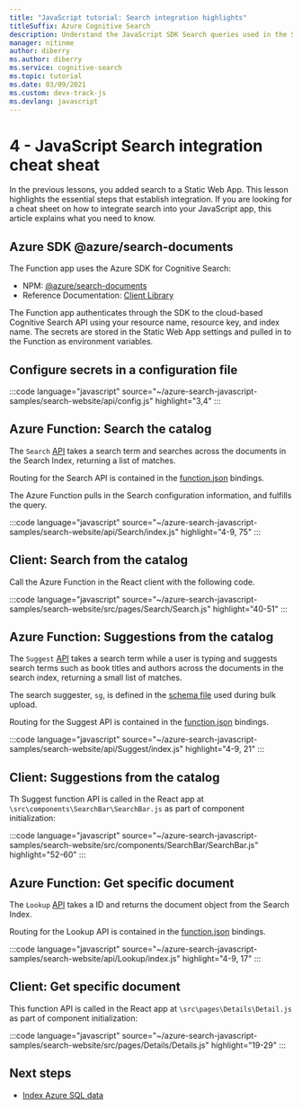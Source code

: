 ```yaml
---
title: "JavaScript tutorial: Search integration highlights"
titleSuffix: Azure Cognitive Search
description: Understand the JavaScript SDK Search queries used in the Search-enabled website
manager: nitinme
author: diberry
ms.author: diberry
ms.service: cognitive-search
ms.topic: tutorial
ms.date: 03/09/2021
ms.custom: devx-track-js
ms.devlang: javascript
---
```


# 4 - JavaScript Search integration cheat sheat

In the previous lessons, you added search to a Static Web App. This lesson highlights the essential steps that establish integration. If you are looking for a cheat sheet on how to integrate search into your JavaScript app, this article explains what you need to know.

## Azure SDK @azure/search-documents 

The Function app uses the Azure SDK for Cognitive Search:

* NPM: [@azure/search-documents](https://www.npmjs.com/package/@azure/search-documents)
* Reference Documentation: [Client Library](/javascript/api/overview/azure/search-documents-readme)

The Function app authenticates through the SDK to the cloud-based Cognitive Search API using your resource name, resource key, and index name. The secrets are stored in the Static Web App settings and pulled in to the Function as environment variables. 

## Configure secrets in a configuration file

:::code language="javascript" source="~/azure-search-javascript-samples/search-website/api/config.js" highlight="3,4" :::

## Azure Function: Search the catalog

The `Search` [API](https://github.com/Azure-Samples/azure-search-javascript-samples/blob/master/search-website/api/Search/index.js) takes a search term and searches across the documents in the Search Index, returning a list of matches. 

Routing for the Search API is contained in the [function.json](https://github.com/Azure-Samples/azure-search-javascript-samples/blob/master/search-website/api/Search/function.json) bindings.

The Azure Function pulls in the Search configuration information, and fulfills the query.

:::code language="javascript" source="~/azure-search-javascript-samples/search-website/api/Search/index.js" highlight="4-9, 75" :::

## Client: Search from the catalog

Call the Azure Function in the React client with the following code. 

:::code language="javascript" source="~/azure-search-javascript-samples/search-website/src/pages/Search/Search.js" highlight="40-51" :::

## Azure Function: Suggestions from the catalog

The `Suggest` [API](https://github.com/Azure-Samples/azure-search-javascript-samples/blob/master/search-website/api/Suggest/index.js) takes a search term while a user is typing and suggests search terms such as book titles and authors across the documents in the search index, returning a small list of matches. 

The search suggester, `sg`, is defined in the [schema file](https://github.com/Azure-Samples/azure-search-javascript-samples/blob/master/search-website/bulk-insert/good-books-index.json) used during bulk upload.

Routing for the Suggest API is contained in the [function.json](https://github.com/Azure-Samples/azure-search-javascript-samples/blob/master/search-website/api/Suggest/function.json) bindings.

:::code language="javascript" source="~/azure-search-javascript-samples/search-website/api/Suggest/index.js" highlight="4-9, 21" :::

## Client: Suggestions from the catalog

Th Suggest function API is called in the React app at `\src\components\SearchBar\SearchBar.js` as part of component initialization:

:::code language="javascript" source="~/azure-search-javascript-samples/search-website/src/components/SearchBar/SearchBar.js" highlight="52-60" :::

## Azure Function: Get specific document 

The `Lookup` [API](https://github.com/Azure-Samples/azure-search-javascript-samples/blob/master/search-website/api/Lookup/index.js) takes a ID and returns the document object from the Search Index. 

Routing for the Lookup API is contained in the [function.json](https://github.com/Azure-Samples/azure-search-javascript-samples/blob/master/search-website/api/Lookup/function.json) bindings.

:::code language="javascript" source="~/azure-search-javascript-samples/search-website/api/Lookup/index.js" highlight="4-9, 17" :::

## Client: Get specific document 

This function API is called in the React app at `\src\pages\Details\Detail.js` as part of component initialization:

:::code language="javascript" source="~/azure-search-javascript-samples/search-website/src/pages/Details/Details.js" highlight="19-29" :::

## Next steps

* [Index Azure SQL data](search-indexer-tutorial.md)
